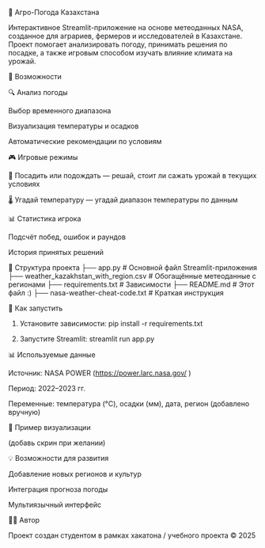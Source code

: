 🌾 Агро-Погода Казахстана

Интерактивное Streamlit-приложение на основе метеоданных NASA, созданное для аграриев, фермеров и исследователей в Казахстане.
Проект помогает анализировать погоду, принимать решения по посадке, а также игровым способом изучать влияние климата на урожай.

📌 Возможности

🔍 Анализ погоды

Выбор временного диапазона

Визуализация температуры и осадков

Автоматические рекомендации по условиям

🎮 Игровые режимы

🌱 Посадить или подождать — решай, стоит ли сажать урожай в текущих условиях

🌡 Угадай температуру — угадай диапазон температуры по данным

📊 Статистика игрока

Подсчёт побед, ошибок и раундов

История принятых решений

📂 Структура проекта
├── app.py                           # Основной файл Streamlit-приложения
├── weather_kazakhstan_with_region.csv  # Обогащённые метеоданные с регионами
├── requirements.txt                # Зависимости
├── README.md                       # Этот файл :)
├── nasa-weather-cheat-code.txt     # Краткая инструкция

🚀 Как запустить
1. Установите зависимости:
pip install -r requirements.txt

2. Запустите Streamlit:
streamlit run app.py

📊 Используемые данные

Источник: NASA POWER (https://power.larc.nasa.gov/
)

Период: 2022–2023 гг.

Переменные: температура (°C), осадки (мм), дата, регион (добавлено вручную)

📌 Пример визуализации

(добавь скрин при желании)

💡 Возможности для развития

Добавление новых регионов и культур

Интеграция прогноза погоды

Мультиязычный интерфейс

👨‍💻 Автор

Проект создан студентом в рамках хакатона / учебного проекта
© 2025